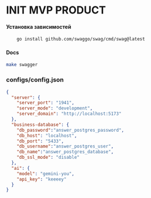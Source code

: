# INIT MVP PRODUCT

#### Установка зависимостей
```bash
    go install github.com/swaggo/swag/cmd/swag@latest
```

#### Docs
```bash
make swagger
```

### configs/config.json
```json
{
  "server": {
    "server_port": "1941",
    "server_mode": "development",
    "server_domain": "http://localhost:5173"
  },
  "business-database": {
    "db_password":"answer_postgres_password",
    "db_host": "localhost",
    "db_port": "5433",
    "db_username":"answer_postgres_user",
    "db_name":"answer_postgres_database",
    "db_ssl_mode": "disable"
  },
  "ai": {
    "model": "gemini-you",
    "api_key": "keeeey"
  }
}
```
